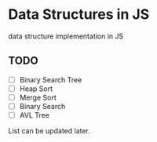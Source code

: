 # Data Structures in JS

data structure implementation in JS

## TODO

- [ ] Binary Search Tree
- [ ] Heap Sort
- [ ] Merge Sort
- [ ] Binary Search
- [ ] AVL Tree

List can be updated later.